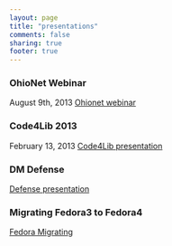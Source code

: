 ```yaml
---
layout: page
title: "presentations"
comments: false
sharing: true
footer: true
---
```


### OhioNet Webinar
August 9th, 2013
[Ohionet webinar](/presentations/ohionet-webinar)

### Code4Lib 2013
February 13, 2013
[Code4Lib presentation](/presentations/code4lib2013)

### DM Defense
[Defense presentation](/presentations/dm-defense)

### Migrating Fedora3 to Fedora4
[Fedora Migrating](/presentations/fedora-migrate)
